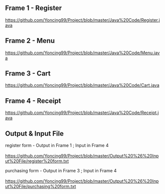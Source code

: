 ## Frame 1 - Register
https://github.com/Yoncing99/Project/blob/master/Java%20Code/Register.java

## Frame 2 - Menu
https://github.com/Yoncing99/Project/blob/master/Java%20Code/Menu.java

## Frame 3 - Cart
https://github.com/Yoncing99/Project/blob/master/Java%20Code/Cart.java

## Frame 4 - Receipt
https://github.com/Yoncing99/Project/blob/master/Java%20Code/Receipt.java

## Output & Input File
register form -
                Output in Frame 1 ; Input in Frame 4<br/><br/>
https://github.com/Yoncing99/Project/blob/master/Output%20%26%20Input%20File/register%20form.txt
                
purchasing form -
                Output in Frame 3 ; Input in Frame 4<br/><br/>
https://github.com/Yoncing99/Project/blob/master/Output%20%26%20Input%20File/purchasing%20form.txt
